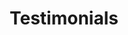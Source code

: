 ---
title: Testimonials
testimonials:
  - name: Kanchan Jha
    location: Nerul, Navi Mumbai
    image: '/assets/images/people/kanchan.webp'
    tags: [home ,shakti]
    text: >
      I completed the Advanced Canva course, which far exceeded my expectations. The well-structured program offered in-depth insights into advanced design techniques and features. I now feel confident in my ability to create professional designs. Trainers Shreya and Keshu were exceptional, providing clear explanations and patiently addressing all our doubts. I highly recommend this course!
      
      I would like to extend my heartfelt gratitude to each and every member of the Kiran Foundation for their support and guidance 🙏
  - image: '/assets/images/people/naman.webp'
    name: 'Naman Jain'
    location: 'Harda, Madhya Pradesh'
    text: >
      The Kiran Foundation not only provides financial support but also offers proper mentorship and guidance. Guided by experienced members who serve as genuine mentors, not just advisors, the Kiran Foundation provides a roadmap to success based on their own journeys. What sets the Kiran Foundation apart from other scholarship schemes is its unique ability to foster a sense of familial camaraderie.❤️👍
    tags: [home, pratibha] 
  - image: '/assets/images/people/shreya1.png'
    name: 'Shreya Jain'
    location: 'Sagar, Madhya Pradesh'
    text: >
      Ever since I joined the Kiran Foundation, I have come to realize that it is more than just an organization - it is a close-knit family. The foundation not only provides financial assistance but also offers invaluable emotional support, making it a truly unique and supportive community.
    tags: [home, pratibha]
  - image: '/assets/images/current_student/swayam-jain.jpg'
    name: 'Swayam Jain'
    location: 'Chhindwara, Madhya Pradesh'
    text: >
      The Kiran Foundation is more than just an organization - it's a family. Beyond providing significant financial support, we also receive valuable mentorship and emotional support. Through regular career guidance sessions and study planning advice, the Kiran Foundation empowers every capable student to achieve their full potential.
    tags: [home, pratibha]
  - image: '/assets/images/current_student/priya.png'
    name: 'Priya Jain'
    location: 'Chhatarpur, Madhya Pradesh'
    text: >
      The guidance and support provided by the Kiran Foundation have proven to be immensely valuable and remarkably practical. I attended the Essential Financial Skills and Everyday Law for Women courses, both of which were well-planned and expertly delivered. These courses have significantly increased my self-confidence and empowered me to make everyday decisions with clarity and purpose. Thank you so much for everything.
    tags: [home, shakti]
  - image: '/assets/images/current_student/nidhi.png'
    name: 'Nidhi Jain'
    location: 'Korba, Chhattisgarh'
    text: >
      मैंने वित्तीय कौशल कोर्स में भाग लिया। एक महिला के रूप में मुझे वित्त समझने में हिचकिचाहट होती की थी, लेकिन इस कोर्स ने मुझे वास्तविक शक्ति दी है। प्रशिक्षकों के वास्तविक उदाहरणों की वजह से, जटिल वित्तीय अवधारणाओं को समझना आसान हुआ।

      मैं अब बजट बनाने, निवेश करने, और वित्तीय स्वास्थ्य को प्रबंधित करने के तरीकों को सीखकर, निर्णय लेने में सक्षम महसूस करती हूँ।  इस कोर्स ने न केवल मेरे वित्तीय ज्ञान को बढ़ाने में मदद किया है, बल्कि मेरे आत्मविश्वास को भी मजबूत किया है। इस दिलचस्प और सहयोगी कोर्स के लिए किरण फ़ाउंडेशन का हृदय से धन्यवाद!
    tags: [home, shakti]
  - image: '/assets/images/current_student/yadva-hc.png'
    name: 'Yadava H C'
    location: 'Bengaluru, Karnataka'
    text: >
      Kiran Foundation is like a family, offering both financial aid and moral support. Monthly meetings foster interaction and guidance throughout educational journey.  It's not merely about financial aid; it's about creating a support system that nurtures personal growth. The foundation's dedication to ensuring that every capable student reaches their full potential is truly commendable.
    tags: [home, pratibha]
  - image: '/assets/images/current_student/nainsi-sahu.png'
    name: 'Nainsi Sahu'
    location: 'Hatta, Madhya Pradesh'
    text: >
      It was a great news for me to be selected for Kiran Pratibha. It Feels great being part of the new family. Foundation's dedication to support students is beyond expectations. With gratitude, I look forward to continuing this journey with the foundation, inspired by the way they go above and beyond to make a difference in our lives.
    tags: [home, pratibha]
  - image: '/assets/images/current_student/saransh-jain.png'
    name: 'Saransh Jain'
    location: 'Hatta, Madhya Pradesh'
    text: >
      The Kiran Foundation is not just a organization, it is a family. Beyond the significant financial support, we also receive mentorship and emotional support. We have regular career guidance sessions and advice on study planning. Kiran Foundation helps every capable student achieve their full potential. One of the most invaluable aspects of being a part of Kiran Foundation is the sense of belonging and support. It's not merely about financial aid; it's about creating a support system that nurtures personal growth.
      Thank you.
    tags: [home ,pratibha]
  - image: '/images/testimonial/archana.png'
    name: 'Archana Jain'
    location: 'Garhakota, Madhya Pradesh'
    text: >
      <p>किरण फाउंडेशन द्वारा सिखाया गया एसेंशियल फाइनेंस स्किल कोर्स 
      हम जैसी महिलाओं के लिए बहुत ही उपयोगी रहा|
      इसमे हम सभी ने सीखा कि:</p>
      <ul>
      <li>- अपने पैसों को कैसे निवेश करें</li>
      <li>- किस योजना मैं अधिक ब्याज मिलेगा</li>
      <li>- ऑनलाइन fraud से कैसे बचें </li>
      <li>- गोल्ड खरीदते समय हॉलमार्क का ध्यान रखें</li>
      <li>- पक्का बिल लें </li>
      <k/ul>
      <p>इस कोर्स ने हमें अपने निर्णय लेने में बहुत ही सक्षम बनाया है| 
      किरण फाउंडेशन के सभी कोर्स हम सभी महिलाओं के लिए बहुत ही उपयोगी हैं और मैं किरण       फाउंडेशन की पूरी टीम को बहुत-बहुत धन्यवाद देती हूं| |</p>
    tags: [home, shakti]
---